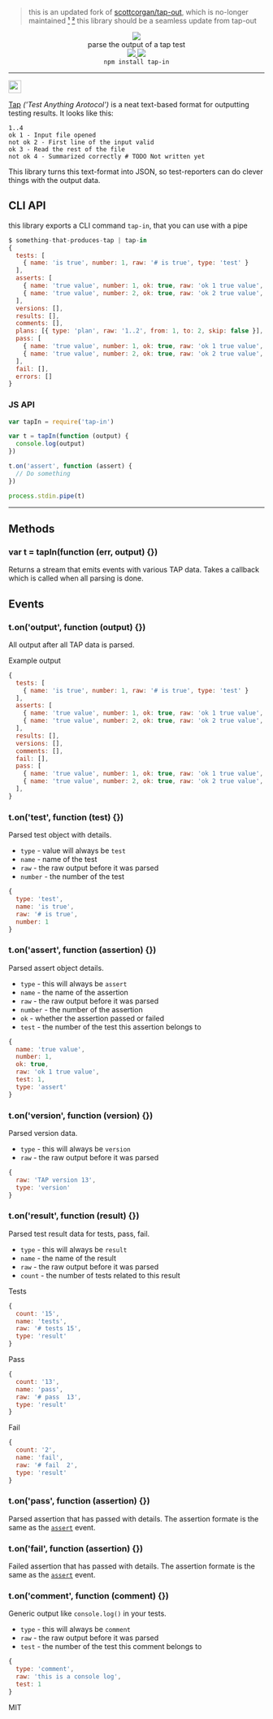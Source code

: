 <!-- spacer -->
<img height="15px" src="https://user-images.githubusercontent.com/399657/68221862-17ceb980-ffb8-11e9-87d4-7b30b6488f16.png"/>

> this is an updated fork of [scottcorgan/tap-out](https://github.com/scottcorgan/tap-out), which is no-longer maintained [¹](https://github.com/scottcorgan/tap-out/pull/46) [²](https://github.com/scottcorgan/tap-out/pull/32)
> this library should be a seamless update from tap-out

<div align="center">
  <img src="https://cloud.githubusercontent.com/assets/399657/23590290/ede73772-01aa-11e7-8915-181ef21027bc.png" />

  <div>parse the output of a tap test</div>
  
  <!-- npm version -->
  <a href="https://npmjs.org/package/tap-in">
    <img src="https://img.shields.io/npm/v/tap-in.svg?style=flat-square" />
  </a>
  
  <!-- file size -->
  <a href="https://unpkg.com/tap-in/builds/tap-in.min.js">
    <img src="https://badge-size.herokuapp.com/spencermountain/compromise/master/plugins/dates/builds/tap-in.min.js" />
  </a>
</div>

<div align="center">
  <code>npm install tap-in</code>
    <!-- <div>by <a href="https://github.com/spencermountain">Spencer Kelly</a></div> -->
  <hr/>
</div>

<!-- spacer -->
<img height="25px" src="https://user-images.githubusercontent.com/399657/68221862-17ceb980-ffb8-11e9-87d4-7b30b6488f16.png"/>

[Tap](https://node-tap.org/) _('Test Anything Arotocol')_ is a neat text-based format for outputting testing results.
It looks like this:

```
1..4
ok 1 - Input file opened
not ok 2 - First line of the input valid
ok 3 - Read the rest of the file
not ok 4 - Summarized correctly # TODO Not written yet
```

This library turns this text-format into JSON, so test-reporters can do clever things with the output data.

## CLI API

this library exports a CLI command `tap-in`, that you can use with a pipe

```js
$ something-that-produces-tap | tap-in
{
  tests: [
    { name: 'is true', number: 1, raw: '# is true', type: 'test' }
  ],
  asserts: [
    { name: 'true value', number: 1, ok: true, raw: 'ok 1 true value', test: 1, type: 'assert' },
    { name: 'true value', number: 2, ok: true, raw: 'ok 2 true value', test: 1, type: 'assert' }
  ],
  versions: [],
  results: [],
  comments: [],
  plans: [{ type: 'plan', raw: '1..2', from: 1, to: 2, skip: false }],
  pass: [
    { name: 'true value', number: 1, ok: true, raw: 'ok 1 true value', test: 1, type: 'assert' },
    { name: 'true value', number: 2, ok: true, raw: 'ok 2 true value', test: 1, type: 'assert' }
  ],
  fail: [],
  errors: []
}
```

### JS API

```js
var tapIn = require('tap-in')

var t = tapIn(function (output) {
  console.log(output)
})

t.on('assert', function (assert) {
  // Do something
})

process.stdin.pipe(t)
```

---

## Methods

### var t = tapIn(function (err, output) {})

Returns a stream that emits events with various TAP data. Takes a callback which is called when all parsing is done.

## Events

### t.on('output', function (output) {})

All output after all TAP data is parsed.

Example output

```js
{
  tests: [
    { name: 'is true', number: 1, raw: '# is true', type: 'test' }
  ],
  asserts: [
    { name: 'true value', number: 1, ok: true, raw: 'ok 1 true value', test: 1, type: 'assert' },
    { name: 'true value', number: 2, ok: true, raw: 'ok 2 true value', test: 1, type: 'assert' }
  ],
  results: [],
  versions: [],
  comments: [],
  fail: [],
  pass: [
    { name: 'true value', number: 1, ok: true, raw: 'ok 1 true value', test: 1, type: 'assert' },
    { name: 'true value', number: 2, ok: true, raw: 'ok 2 true value', test: 1, type: 'assert' }
  ],
}
```

### t.on('test', function (test) {})

Parsed test object with details.

- `type` - value will always be `test`
- `name` - name of the test
- `raw` - the raw output before it was parsed
- `number` - the number of the test

```js
{
  type: 'test',
  name: 'is true',
  raw: '# is true',
  number: 1
}
```

### t.on('assert', function (assertion) {})

Parsed assert object details.

- `type` - this will always be `assert`
- `name` - the name of the assertion
- `raw` - the raw output before it was parsed
- `number` - the number of the assertion
- `ok` - whether the assertion passed or failed
- `test` - the number of the test this assertion belongs to

```js
{
  name: 'true value',
  number: 1,
  ok: true,
  raw: 'ok 1 true value',
  test: 1,
  type: 'assert'
}
```

### t.on('version', function (version) {})

Parsed version data.

- `type` - this will always be `version`
- `raw` - the raw output before it was parsed

```js
{
  raw: 'TAP version 13',
  type: 'version'
}
```

### t.on('result', function (result) {})

Parsed test result data for tests, pass, fail.

- `type` - this will always be `result`
- `name` - the name of the result
- `raw` - the raw output before it was parsed
- `count` - the number of tests related to this result

Tests

```js
{
  count: '15',
  name: 'tests',
  raw: '# tests 15',
  type: 'result'
}
```

Pass

```js
{
  count: '13',
  name: 'pass',
  raw: '# pass  13',
  type: 'result'
}
```

Fail

```js
{
  count: '2',
  name: 'fail',
  raw: '# fail  2',
  type: 'result'
}
```

### t.on('pass', function (assertion) {})

Parsed assertion that has passed with details. The assertion formate is the same as the [`assert`](#tonassert-function-assertion-) event.

### t.on('fail', function (assertion) {})

Failed assertion that has passed with details. The assertion formate is the same as the [`assert`](#tonassert-function-assertion-) event.

### t.on('comment', function (comment) {})

Generic output like `console.log()` in your tests.

- `type` - this will always be `comment`
- `raw` - the raw output before it was parsed
- `test` - the number of the test this comment belongs to

```js
{
  type: 'comment',
  raw: 'this is a console log',
  test: 1
}
```

MIT

